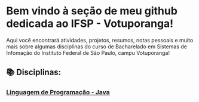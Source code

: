 # Bem vindo à seção de meu github dedicada ao IFSP - Votuporanga!
Aqui você encontrará atividades, projetos, resumos, notas pessoais e muito mais sobre algumas disciplinas do curso de Bacharelado em Sistemas de Infomação do Instituto Federal de São Paulo, campu Votuporanga!

## 📚 Disciplinas:
### [Linguagem de Programação - Java](./LP1)
